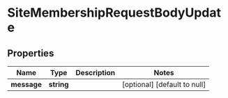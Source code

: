 # SiteMembershipRequestBodyUpdate

## Properties
Name | Type | Description | Notes
------------ | ------------- | ------------- | -------------
**message** | **string** |  | [optional] [default to null]


